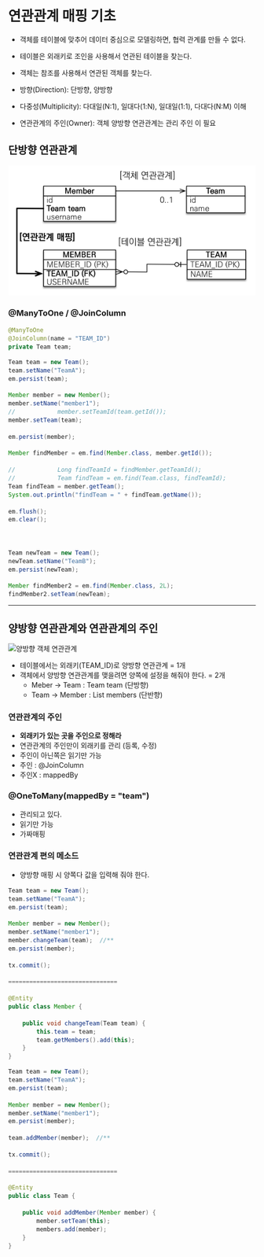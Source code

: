 # 연관관계 매핑 기초 
- 객체를 테이블에 맞추어 데이터 중심으로 모델링하면, 협력 관계를 만들 수 없다.
- 테이블은 외래키로 조인을 사용해서 연관된 테이블을 찾는다.
- 객체는 참조를 사용해서 연관된 객체를 찾는다.

- 방향(Direction): 단방향, 양방향 
- 다중성(Multiplicity): 다대일(N:1), 일대다(1:N), 일대일(1:1), 다대다(N:M) 이해 
- 연관관계의 주인(Owner): 객체 양방향 연관관계는 관리 주인 이 필요

## 단방향 연관관계
![객체 지향 모델링](images/image_20230923230416.png)
### @ManyToOne / @JoinColumn
```java
@ManyToOne  
@JoinColumn(name = "TEAM_ID")  
private Team team;
```

```java
Team team = new Team();  
team.setName("TeamA");  
em.persist(team);  

Member member = new Member();  
member.setName("member1");  
//            member.setTeamId(team.getId());  
member.setTeam(team);  

em.persist(member);  

Member findMember = em.find(Member.class, member.getId());  

//            Long findTeamId = findMember.getTeamId();  
//            Team findTeam = em.find(Team.class, findTeamId);  
Team findTeam = member.getTeam();  
System.out.println("findTeam = " + findTeam.getName());  

em.flush();  
em.clear();  



Team newTeam = new Team();  
newTeam.setName("TeamB");  
em.persist(newTeam);  

Member findMember2 = em.find(Member.class, 2L);  
findMember2.setTeam(newTeam);
```

---
## 양방향 연관관계와 연관관계의 주인
![양방향 객체 연관관계](image_20230923232816.png)
- 테이블에서는 외래키(TEAM_ID)로 양방향 연관관계 = 1개
- 객체에서 양방향 연관관계를 맺을려면 양쪽에 설정을 해줘야 한다. = 2개
	- Meber -> Team : Team team (단방향)
	- Team -> Member : List members (단반향)

### 연관관계의 주인
- **외래키가 있는 곳을 주인으로 정해라**
- 연관관계의 주인만이 외래키를 관리 (등록, 수정)
- 주인이 아닌쪽은 읽기만 가능
- 주인 : @JoinColumn
- 주인X : mappedBy

### @OneToMany(mappedBy = "team")
- 관리되고 있다.
- 읽기만 가능
- 가짜매핑

### 연관관계 편의 메소드
- 양방향 매핑 시 양쪽다 값을 입력해 줘야 한다.
```java
Team team = new Team();  
team.setName("TeamA");  
em.persist(team);  

Member member = new Member();  
member.setName("member1");  
member.changeTeam(team);  //** 
em.persist(member);  

tx.commit();

===============================

@Entity  
public class Member {

	public void changeTeam(Team team) {  
	    this.team = team;  
	    team.getMembers().add(this);  
	}
}
```

```java
Team team = new Team();  
team.setName("TeamA");  
em.persist(team);  

Member member = new Member();  
member.setName("member1");  
em.persist(member); 

team.addMember(member);  //**

tx.commit();

===============================

@Entity  
public class Team {

	public void addMember(Member member) {  
	    member.setTeam(this);
	    members.add(member);
	}
}
```






